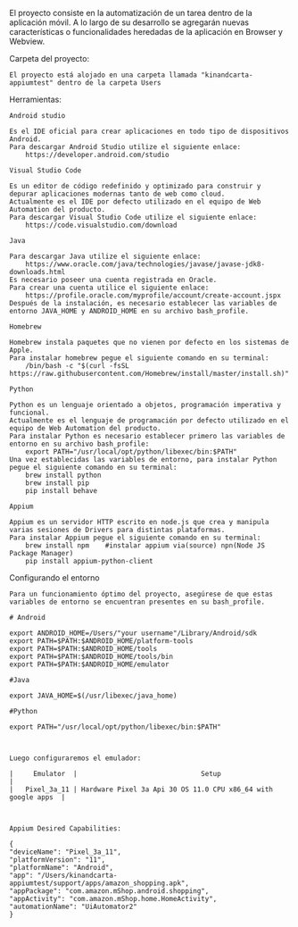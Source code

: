 El proyecto consiste en la automatización de un tarea dentro de la aplicación móvil.
A lo largo de su desarrollo se agregarán nuevas características o funcionalidades heredadas de la aplicación en Browser y Webview.

Carpeta del proyecto:

    El proyecto está alojado en una carpeta llamada "kinandcarta-appiumtest" dentro de la carpeta Users


Herramientas:

	Android studio

	Es el IDE oficial para crear aplicaciones en todo tipo de dispositivos Android. 
	Para descargar Android Studio utilize el siguiente enlace:
   	    https://developer.android.com/studio

	Visual Studio Code

	Es un editor de código redefinido y optimizado para construir y depurar aplicaciones modernas tanto de web como cloud.
	Actualmente es el IDE por defecto utilizado en el equipo de Web Automation del producto.
	Para descargar Visual Studio Code utilize el siguiente enlace:
	    https://code.visualstudio.com/download

	Java

	Para descargar Java utilize el siguiente enlace:				
	    https://www.oracle.com/java/technologies/javase/javase-jdk8-downloads.html
	Es necesario poseer una cuenta registrada en Oracle.
	Para crear una cuenta utilice el siguiente enlace:
	    https://profile.oracle.com/myprofile/account/create-account.jspx
	Después de la instalación, es necesario establecer las variables de entorno JAVA_HOME y ANDROID_HOME en su archivo bash_profile.

	Homebrew

	Homebrew instala paquetes que no vienen por defecto en los sistemas de Apple. 
	Para instalar homebrew pegue el siguiente comando en su terminal:
	    /bin/bash -c "$(curl -fsSL https://raw.githubusercontent.com/Homebrew/install/master/install.sh)"

	Python

	Python es un lenguaje orientado a objetos, programación imperativa y funcional.
	Actualmente es el lenguaje de programación por defecto utilizado en el equipo de Web Automation del producto.
	Para instalar Python es necesario establecer primero las variables de entorno en su archivo bash_profile:
	    export PATH="/usr/local/opt/python/libexec/bin:$PATH"
	Una vez establecidas las variables de entorno, para instalar Python pegue el siguiente comando en su terminal:
	    brew install python
		brew install pip
		pip install behave

	Appium

	Appium es un servidor HTTP escrito en node.js que crea y manipula varias sesiones de Drivers para distintas plataformas. 
	Para instalar Appium pegue el siguiente comando en su terminal:
    	brew install npm    #instalar appium via(source) npn(Node JS Package Manager)
		pip install appium-python-client


Configurando el entorno

	Para un funcionamiento óptimo del proyecto, asegúrese de que estas variables de entorno se encuentran presentes en su bash_profile.

	# Android
	
	export ANDROID_HOME=/Users/"your username"/Library/Android/sdk
	export PATH=$PATH:$ANDROID_HOME/platform-tools
	export PATH=$PATH:$ANDROID_HOME/tools
	export PATH=$PATH:$ANDROID_HOME/tools/bin
	export PATH=$PATH:$ANDROID_HOME/emulator

	#Java

	export JAVA_HOME=$(/usr/libexec/java_home)

	#Python

	export PATH="/usr/local/opt/python/libexec/bin:$PATH"



	Luego configuraremos el emulador:

	|	  Emulator	|             				    Setup               				          |
	|	Pixel_3a_11	| Hardware Pixel 3a Api 30 OS 11.0 CPU x86_64 with google apps  |



	Appium Desired Capabilities:

	{
	"deviceName": "Pixel_3a_11",
	"platformVersion": "11",
	"platformName": "Android",
	"app": "/Users/kinandcarta-appiumtest/support/apps/amazon_shopping.apk",
	"appPackage": "com.amazon.mShop.android.shopping",
	"appActivity": "com.amazon.mShop.home.HomeActivity",
	"automationName": "UiAutomator2"
	}
